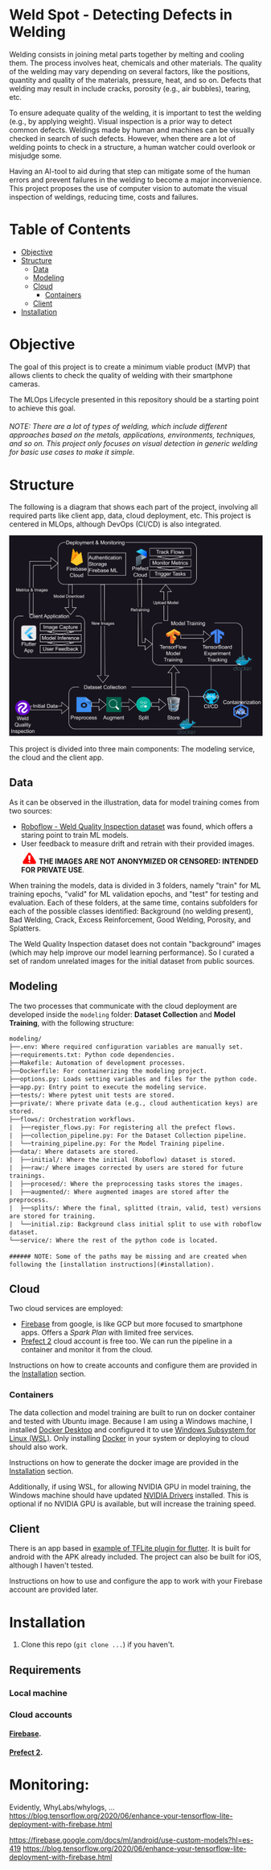 
# Weld Spot - Detecting Defects in Welding

Welding consists in joining metal parts together by melting and cooling them. The process involves heat, chemicals and other materials.
The quality of the welding may vary depending on several factors, like the positions, quantity and quality of the materials, pressure, heat, and so on. Defects that welding may result in include cracks, porosity (e.g., air bubbles), tearing, etc.

To ensure adequate quality of the welding, it is important to test the welding (e.g., by applying weight).
Visual inspection is a prior way to detect common defects.
Weldings made by human and machines can be visually checked in search of such defects.
However, when there are a lot of welding points to check in a structure, a human watcher could overlook or misjudge some.

Having an AI-tool to aid during that step can mitigate some of the human errors and prevent failures in the welding to become a major inconvenience.
This project proposes the use of computer vision to automate the visual inspection of weldings, reducing time, costs and failures.

# Table of Contents
- [Objective](#objective)
- [Structure](#structure)
  - [Data](#data)
  - [Modeling](#data)
  - [Cloud](#data)
    - [Containers](#containers)
  - [Client](#data)
- [Installation](#installation)

# Objective

The goal of this project is to create a minimum viable product (MVP) that allows clients to check the quality of welding with their smartphone cameras.

The MLOps Lifecycle presented in this repository should be a starting point to achieve this goal.

###### NOTE: There are a lot of types of welding, which include different approaches based on the metals, applications, environments, techniques, and so on. This project only focuses on visual detection in generic welding for basic use cases to make it simple.

# Structure

The following is a diagram that shows each part of the project, involving all required parts like client app, data, cloud deployment, etc. This project is centered in MLOps, although DevOps (CI/CD) is also integrated.

![Project Architecture](images/WeldSpot.png)

This project is divided into three main components: The modeling service, the cloud and the client app.

## Data
As it can be observed in the illustration, data for model training comes from two sources:

* [Roboflow - Weld Quality Inspection dataset](https://universe.roboflow.com/welding-2bplp/weld-quality-inspection-rei9l/dataset/9) was found, which offers a staring point to train ML models.
* User feedback to measure drift and retrain with their provided images. **![Privacy Warning](images/Warning.png) THE IMAGES ARE NOT ANONYMIZED OR CENSORED: INTENDED FOR PRIVATE USE**.

When training the models, data is divided in 3 folders, namely "train" for ML training epochs, "valid" for ML validation epochs, and "test" for testing and evaluation.
Each of these folders, at the same time, contains subfolders for each of the possible classes identified: Background (no welding present), Bad Welding, Crack, Excess Reinforcement, Good Welding, Porosity, and Splatters.

The Weld Quality Inspection dataset does not contain "background" images (which may help improve our model learning performance). So I curated a set of random unrelated images for the initial dataset from public sources.

## Modeling
The two processes that communicate with the cloud deployment are developed inside the `modeling` folder: **Dataset Collection** and **Model Training**, with the following structure:

```
modeling/
├──.env: Where required configuration variables are manually set.
├──requirements.txt: Python code dependencies.
├──Makefile: Automation of development processes.
├──Dockerfile: For containerizing the modeling project.
├──options.py: Loads setting variables and files for the python code.
├──app.py: Entry point to execute the modeling service.
├──tests/: Where pytest unit tests are stored.
├──private/: Where private data (e.g., cloud authentication keys) are stored.
├──flows/: Orchestration workflows.
|  ├──register_flows.py: For registering all the prefect flows.
|  ├──collection_pipeline.py: For the Dataset Collection pipeline.
|  └──training_pipeline.py: For the Model Training pipeline.
├──data/: Where datasets are stored.
|  ├──initial/: Where the initial (Roboflow) dataset is stored.
|  ├──raw:/ Where images corrected by users are stored for future trainings.
|  ├──procesed/: Where the preprocessing tasks stores the images.
|  ├──augmented/: Where augmented images are stored after the preprocess.
|  ├──splits/: Where the final, splitted (train, valid, test) versions are stored for training.
|  └──initial.zip: Background class initial split to use with roboflow dataset.
└──service/: Where the rest of the python code is located.

###### NOTE: Some of the paths may be missing and are created when following the [installation instructions](#installation).

```

## Cloud

Two cloud services are employed:

* [Firebase](https://firebase.google.com/) from google, is like GCP but more focused to smartphone apps. Offers a _Spark Plan_ with limited free services.
* [Prefect 2](https://docs.prefect.io/latest/) cloud account is free too. We can run the pipeline in a container and monitor it from the cloud.

Instructions on how to create accounts and configure them are provided in the [Installation](#installation) section.

### Containers

The data collection and model training are built to run on docker container and tested with Ubuntu image.
Because I am using a Windows machine, I installed [Docker Desktop](https://www.docker.com/products/docker-desktop/) and configured it to use [Windows Subsystem for Linux (WSL)](https://learn.microsoft.com/windows/wsl/install). Only installing [Docker](https://docs.docker.com/engine/install/) in your system or deploying to cloud should also work.

Instructions on how to generate the docker image are provided in the [Installation](#installation) section.

Additionally, if using WSL, for allowing NVIDIA GPU in model training, the Windows machine should have updated [NVIDIA Drivers](https://www.nvidia.com/Download/index.aspx) installed. This is optional if no NVIDIA GPU is available, but will increase the training speed.

## Client
There is an app based in [example of TFLite plugin for flutter](https://github.com/tensorflow/flutter-tflite/tree/main/example/image_classification_mobilenet).
It is built for android with the APK already included. The project can also be built for iOS, although I haven't tested.

Instructions on how to use and configure the app to work with your Firebase account are provided later.

# Installation

1. Clone this repo (`git clone ...`) if you haven't.

## Requirements

### Local machine

### Cloud accounts

#### [Firebase](https://firebase.google.com/).



#### [Prefect 2](https://docs.prefect.io/latest/).

# Monitoring:
Evidently, WhyLabs/whylogs, ...
https://blog.tensorflow.org/2020/06/enhance-your-tensorflow-lite-deployment-with-firebase.html

https://firebase.google.com/docs/ml/android/use-custom-models?hl=es-419
https://blog.tensorflow.org/2020/06/enhance-your-tensorflow-lite-deployment-with-firebase.html
